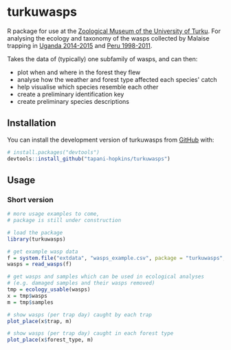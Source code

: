 # turkuwasps

R package for use at the [Zoological Museum of the University of Turku](https://collections.utu.fi/en/zoological-museum/). For analysing the ecology and taxonomy of the wasps collected by Malaise trapping in [Uganda 2014-2015](https://doi.org/10.5281/zenodo.2225643) and [Peru 1998-2011](https://doi.org/10.5281/zenodo.3559054).

Takes the data of (typically) one subfamily of wasps, and can then:
- plot when and where in the forest they flew
- analyse how the weather and forest type affected each species' catch
- help visualise which species resemble each other
- create a preliminary identification key
- create preliminary species descriptions


## Installation

You can install the development version of turkuwasps from [GitHub](https://github.com/) with:

``` r
# install.packages("devtools")
devtools::install_github("tapani-hopkins/turkuwasps")
```

## Usage

### Short version

``` r
# more usage examples to come, 
# package is still under construction

# load the package
library(turkuwasps)

# get example wasp data
f = system.file("extdata", "wasps_example.csv", package = "turkuwasps", mustWork = TRUE)
wasps = read_wasps(f)

# get wasps and samples which can be used in ecological analyses
# (e.g. damaged samples and their wasps removed)
tmp = ecology_usable(wasps)
x = tmp$wasps
m = tmp$samples

# show wasps (per trap day) caught by each trap
plot_place(x$trap, m)

# show wasps (per trap day) caught in each forest type
plot_place(x$forest_type, m)

```



